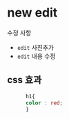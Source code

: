 # new edit
수정 사항
- `edit` 사진추가
- `edit` 내용 수정



## css 효과
```css
      h1{
      color : red;
      }
```      
